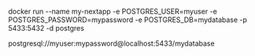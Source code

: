 docker run --name my-nextapp -e POSTGRES_USER=myuser -e POSTGRES_PASSWORD=mypassword -e POSTGRES_DB=mydatabase -p 5433:5432 -d postgres

postgresql://myuser:mypassword@localhost:5433/mydatabase
